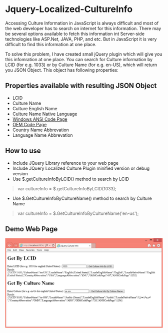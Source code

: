 # Jquery-Localized-CultureInfo
Accessing Culture Information in JavaScript is always difficult and most of the web developer has to search on internet for this information. 
There may be several options available to fetch this information int Server-side technologies like ASP.Net, JAVA, PHP, and etc. But in JavaScript it is very difficult to find this information at one place.

To solve this problem, I have created small jQuery plugin which will give you this infomration at one place. You can search for Culture information by LCID (for e.g. 1033) or by Culture Name (for e.g. en-US), which will return you JSON Object. This object has following properties: 

## Properties available with resulting JSON Object
* LCID
* Culture Name
* Culture English Name
* Culture Name Native Language
* [Windows ANSI Code Page](http://en.wikipedia.org/wiki/Code_page#Windows_.28ANSI.29_code_pages)
* [OEM Code Page](http://en.wikipedia.org/wiki/Code_page#IBM_PC_.28OEM.29_code_pages)
* Country Name Abbrevation
* Language Name Abbrevation

## How to use
* Include JQuery Library reference to your web page
* Include JQuery Localized Culture Plugin minified version or debug version
* Use $.getCultureInfoByLCID() method to search by LCID

> var cultureInfo = $.getCultureInfoByLCID(1033);

* Use $.GetCultureInfoByCultureName() method to search by Culture Name

> var cultureInfo = $.GetCultureInfoByCultureName('en-us');

## Demo Web Page
![How to use Demo](/demo.jpg)
